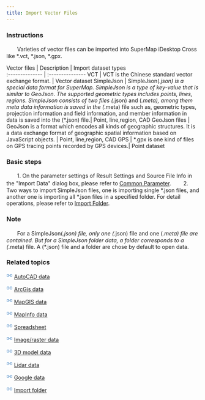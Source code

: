 ```yaml
---
title: Import Vector Files
---
```


### Instructions

　　Varieties of vector files can be imported into SuperMap iDesktop Cross like \*.vct, \*.json, \*.gpx.

 Vector files           | Description      | Import dataset types                
 :-------------- | :--------------- 
 VCT | VCT is the Chinese standard vector exchange format. | Vector dataset
 SimpleJson | SimpleJson(*.json) is a special data format for SuperMap. SimpleJson is a type of key-value that is similar to GeoJson. The supported geometric types includes points, lines, regions. SimpleJson consists of two files (*.json) and (*.meta), among them meta data information is saved in the (*.meta) file such as, geometric types, projection information and field information, and member information in data is saved into the (*.json) file.| Point, line,region, CAD
 GeoJson files | GeoJson is a format which encodes all kinds of geographic structures. It is a data exchange format of geographic spatial information based on JavaScript objects. |  Point, line,region, CAD
 GPS |  \*.gpx is one kind of files on GPS tracing points recorded by GPS devices.| Point dataset


### Basic steps

　　1. On the parameter settings of Result Settings and Source File Info in the "Import Data" dialog box, please refer to [Common Parameter](GeneraParameters.html).
　　2.  Two ways to import SimpleJson files, one is importing single \*.json files, and another one is importing all \*.json files in a specified folder. For detail operations, please refer to [Import Folder](ImportFolder.html).


### Note

　　For a SimpleJson(*.json) file, only one (*.json) file and one (*.meta) file are contained. But for a SimpleJson folder data, a folder corresponds to a (*.meta) file. A (*.json) file and a folder are chose by default to open data. 



### Related topics

![](img/smalltitle.png) [AutoCAD data](ImportAutoCAD.html)

![](img/smalltitle.png) [ArcGis data](ImportArcGIS.html)

![](img/smalltitle.png) [MapGIS data](ImportMapGIS.html)

![](img/smalltitle.png) [MapInfo data](ImportMapInfo.html)

![](img/smalltitle.png) [Spreadsheet](ImportTable.html)

![](img/smalltitle.png) [Image/raster data](ImportIMG.html)

![](img/smalltitle.png) [3D model data](ImportModel.html)

![](img/smalltitle.png) [Lidar data](ImportLidar.html)

![](img/smalltitle.png) [Google data](ImportKML.html)

![](img/smalltitle.png) [Import folder](ImportFolder.html)




